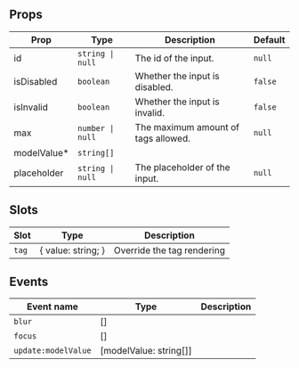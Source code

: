 <!-- This file is automatically generated, do not edit manually. -->

<script setup>
import AppTagsInputPlayground from './AppTagsInputPlayground.vue'
</script>

<AppTagsInputPlayground />

## Props

| Prop | Type | Description | Default |
| ---- | ---- | ----------- | ------- |
| id | `string \| null` | The id of the input. | `null` |
| isDisabled | `boolean` | Whether the input is disabled. | `false` |
| isInvalid | `boolean` | Whether the input is invalid. | `false` |
| max | `number \| null` | The maximum amount of tags allowed. | `null` |
| modelValue* | `string[]` |  |  |
| placeholder | `string \| null` | The placeholder of the input. | `null` |


## Slots

| Slot | Type | Description |
| --------- | ---- | ----------- |
| `tag` | \{ value: string; \} | Override the tag rendering |


## Events

| Event name | Type | Description |
| ---------- | ---- | ----------- |
| `blur` | [] |  |
| `focus` | [] |  |
| `update:modelValue` | [modelValue: string[]] |  |

